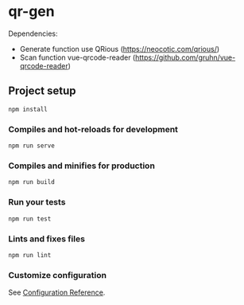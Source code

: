 # qr-gen

Dependencies:
* Generate function use QRious (https://neocotic.com/qrious/)
* Scan function vue-qrcode-reader (https://github.com/gruhn/vue-qrcode-reader)


## Project setup
```
npm install
```

### Compiles and hot-reloads for development
```
npm run serve
```

### Compiles and minifies for production
```
npm run build
```

### Run your tests
```
npm run test
```

### Lints and fixes files
```
npm run lint
```

### Customize configuration
See [Configuration Reference](https://cli.vuejs.org/config/).
